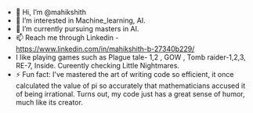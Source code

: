 - 👋 Hi, I’m @mahikshith
- 👀 I’m interested in Machine_learning, AI.
- 🌱 I’m currently pursuing masters in  AI.
- 📫 Reach me through Linkedin - https://www.linkedin.com/in/mahikshith-b-27340b229/
-  I like playing games such as Plague tale- 1,2 , GOW , Tomb raider-1,2,3, RE-7, Inside. Cureently checking Little Nightmares.
- ⚡ Fun fact: I've mastered the art of writing code so efficient, it once calculated the value of pi so accurately that mathematicians accused it of being irrational. Turns out, my code just has a great sense of humor, much like its creator. 

<!---
mahikshith/mahikshith is a ✨ special ✨ repository because its `README.md` (this file) appears on your GitHub profile.
You can click the Preview link to take a look at your changes.
--->

